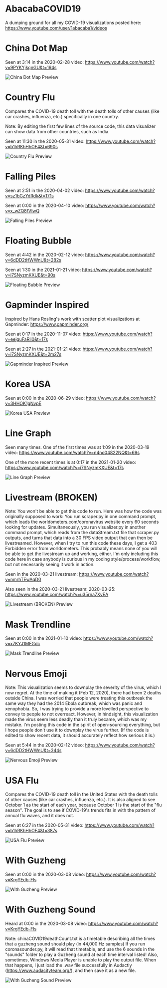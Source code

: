 # AbacabaCOVID19
A dumping ground for all my COVID-19 visualizations posted here: https://www.youtube.com/user/1abacaba1/videos

# China Dot Map

Seen at 3:14 in the 2020-02-28 video: https://www.youtube.com/watch?v=9PYKYjkqnGU&t=194s

![China Dot Map Preview](https://github.com/carykh/AbacabaCOVID19/blob/main/chinaDotMap/chinaDotMapPreview.png?raw=true)

# Country Flu

Compares the COVID-19 death toll with the death tolls of other causes (like car crashes, influenza, etc.) specifically in one country.

Note: By editing the first few lines of the source code, this data visualizer can show data from other countries, such as India.

Seen at 11:30 in the 2020-05-31 video: https://www.youtube.com/watch?v=b1hRKhHhOF4&t=690s

![Country Flu Preview](https://github.com/carykh/AbacabaCOVID19/blob/main/countryFlu/countryFluPreview.png?raw=true)

# Falling Piles

Seen at 2:51 in the 2020-04-02 video: https://www.youtube.com/watch?v=sz1bGzYdRdk&t=171s

Seen at 0:00 in the 2020-04-10 video: https://www.youtube.com/watch?v=x_wZQ8fVIwQ

![Falling Piles Preview](https://github.com/carykh/AbacabaCOVID19/blob/main/fallingPiles/fallingPilesPreview.png?raw=true)

# Floating Bubble

Seen at 4:42 in the 2020-02-12 video: https://www.youtube.com/watch?v=6dDD2tHWWnU&t=282s

Seen at 1:30 in the 2021-01-21 video: https://www.youtube.com/watch?v=i7SNyzmKXUE&t=90s

![Floating Bubble Preview](https://github.com/carykh/AbacabaCOVID19/blob/main/floatingBubble/floatingBubblePreview.png?raw=true)

# Gapminder Inspired

Inspired by Hans Rosling's work with scatter plot visualizations at Gapminder: https://www.gapminder.org/

Seen at 0:17 in the 2020-11-07 video: https://www.youtube.com/watch?v=eeiguFaRil0&t=17s

Seen at 2:27 in the 2021-01-21 video: https://www.youtube.com/watch?v=i7SNyzmKXUE&t=2m27s

![Gapminder Inspired Preview](https://github.com/carykh/AbacabaCOVID19/blob/main/gapminderInspired/gapminderInspiredPreview.png?raw=true)

# Korea USA

Seen at 0:00 in the 2020-06-29 video: https://www.youtube.com/watch?v=3HHOK1gNypE

![Korea USA Preview](https://github.com/carykh/AbacabaCOVID19/blob/main/koreaUSA/koreaUSApreview.png?raw=true)

# Line Graph

Seen many times. One of the first times was at 1:09 in the 2020-03-19 video: https://www.youtube.com/watch?v=n4no04822NQ&t=69s

One of the more recent times is at 0:17 in the 2021-01-20 video: https://www.youtube.com/watch?v=i7SNyzmKXUE&t=17s

![Line Graph Preview](https://github.com/carykh/AbacabaCOVID19/blob/main/lineGraph/lineGraphPreview.png?raw=true)

# Livestream (BROKEN)

Note: You won't be able to get this code to run. Here was how the code was originally supposed to work: You run scraper.py in one command prompt, which loads the worldometers.com/coronavirus website every 60 seconds looking for updates. Simultaneously, you run visualizer.py in another command prompt, which reads from the dataStream.txt file that scraper.py outputs, and turns that data into a 30 FPS video output that can then be livestreamed. However, when I try to run this code these days, I get a 403 Forbidden error from worldometers. This probably means none of you will be able to get the livestream up and working, either. I'm only including this code here in case anybody is curious in my coding style/process/workflow, but not necessarily seeing it work in action.

Seen in the 2020-03-21 livestream: https://www.youtube.com/watch?v=nmrhTEwAqD0

Also seen in the 2020-03-21 livestream: 2020-03-25: https://www.youtube.com/watch?v=u35rna7XvEA

![Livestream (BROKEN) Preview](https://github.com/carykh/AbacabaCOVID19/blob/main/livestreamBROKEN/livestreamBROKENpreview.png?raw=true)

# Mask Trendline

Seen at 0:00 in the 2021-01-10 video: https://www.youtube.com/watch?v=x7KYJ1MFGdc

![Mask Trendline Preview](https://github.com/carykh/AbacabaCOVID19/blob/main/maskTrendline/maskTrendlinePreview.png?raw=true)

# Nervous Emoji

Note: This visualization seems to downplay the severity of the virus, which I now regret. At the time of making it (Feb 12, 2020), there had been 2 deaths outside China. I was worried that people were treating this outbreak the same way they had the 2014 Ebola outbreak, which was panic and xenophobia. So, I was trying to provide a more levelled perspective to convey to people to not overreact. However, in hindsight, this visualization made the virus seem less deadly than it truly became, which was my mistake. I'm posting this code in the spirit of open-sourcing everything, but I hope people don't use it to downplay the virus further. (If the code is edited to show recent data, it should accurately reflect how serious it is.)

Seen at 5:44 in the 2020-02-12 video: https://www.youtube.com/watch?v=6dDD2tHWWnU&t=344s

![Nervous Emoji Preview](https://github.com/carykh/AbacabaCOVID19/blob/main/nervousEmoji/nervousEmojiPreview.png?raw=true)

# USA Flu

Compares the COVID-19 death toll in the United States with the death tolls of other causes (like car crashes, influenza, etc.). It is also aligned to see October 1 as the start of each year, because October 1 is the start of the "flu season". The goal is to see if COVID-19's trends fits in with the pattern of annual flu waves, and it does not.

Seen at 6:27 in the 2020-05-31 video: https://www.youtube.com/watch?v=b1hRKhHhOF4&t=387s

![USA Flu Preview](https://github.com/carykh/AbacabaCOVID19/blob/main/USAflu/USAfluPreview.png?raw=true)

# With Guzheng

Seen at 0:00 in the 2020-03-08 video: https://www.youtube.com/watch?v=KrgYEdb-Fls

![With Guzheng Preview](https://github.com/carykh/AbacabaCOVID19/blob/main/withGuzheng/withGuzhengPreview.png?raw=true)

# With Guzheng Sound

Heard at 0:00 in the 2020-03-08 video: https://www.youtube.com/watch?v=KrgYEdb-Fls

Note: chinaCOVID19deathCount.txt is a timetable describing all the times that a guzheng sound should play (in 44,000 Hz samples) If you run coronasounder.py, it will read that timetable, and use the 6 sounds in the "sounds" folder to play a Guzheng sound at each time interval listed! Also, sometimes, Windows Media Player is unable to play the output file. When that happens, I just load the .wav file successfully in Audactiy (https://www.audacityteam.org/), and then save it as a new file.

![With Guzheng Sound Preview](https://github.com/carykh/AbacabaCOVID19/blob/main/withGuzhengSound/withGuzhengSoundPreview.png?raw=true)
